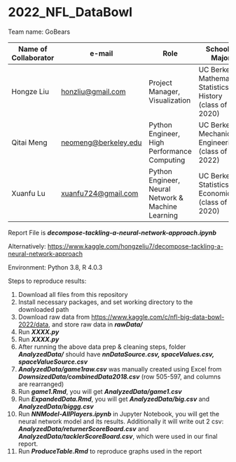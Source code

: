 # 2022_NFL_DataBowl
Team name: GoBears

| Name of Collaborator | e-mail | Role | School & Major |
| ------------- | ------------- | ------------- | ------------- |
| Hongze Liu    | honzliu@gmail.com  | Project Manager, Visualization | UC Berkeley: Mathematics, Statistics, History (class of 2020)  |
| Qitai Meng    | neomeng@berkeley.edu   | Python Engineer, High Performance Computing  | UC Berkeley: Mechanical Engineering (class of 2022)  |
| Xuanfu Lu     | xuanfu724@gmail.com  | Python Engineer, Neural Network & Machine Learning | UC Berkeley: Statistics, Economics (class of 2020) |

Report File is **_decompose-tackling-a-neural-network-approach.ipynb_**

Alternatively: https://www.kaggle.com/hongzeliu7/decompose-tackling-a-neural-network-approach

Environment: Python 3.8, R 4.0.3

Steps to reproduce results:

1. Download all files from this repository 
2. Install necessary packages, and set working directory to the downloaded path
3. Download raw data from https://www.kaggle.com/c/nfl-big-data-bowl-2022/data, and store raw data in **_rawData/_**
4. Run **_XXXX.py_**
5. Run **_XXXX.py_**
6. After running the above data prep & cleaning steps, folder **_AnalyzedData/_** should have **_nnDataSource.csv, spaceValues.csv, spaceValueSource.csv_**
7. **_AnalyzedData/game1raw.csv_** was manually created using Excel from **_DownsizedData/combinedData2018.csv_** (row 505-597, and columns are rearranged)
8. Run **_game1.Rmd_**, you will get **_AnalyzedData/game1.csv_**
9. Run **_ExpandedData.Rmd_**, you will get **_AnalyzedData/big.csv_** and **_AnalyzedData/biggg.csv_**
10. Run **_NNModel-AllPlayers.ipynb_** in Jupyter Notebook, you will get the neural network model and its results. Additionally it will write out 2 csv: **_AnalyzedData/returnerScoreBoard.csv_** and **_AnalyzedData/tacklerScoreBoard.csv_**, which were used in our final report.
11. Run **_ProduceTable.Rmd_** to reproduce graphs used in the report
